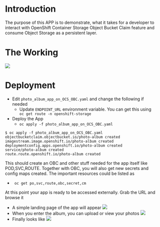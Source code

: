 # Introduction

The purpose of this APP is to demonstrate, what it takes for a developer to interact with OpenShift Container Storage Object Bucket Claim feature and consume Object Storage as a persistent layer.

# The Working

![](https://github.com/ksingh7/openshift-photo-album-app/raw/master/Image-1.png)

# Deployment

- Edit `` photo_album_app_on_OCS_OBC.yaml `` and change the following if needed
  - Update ``ENDPOINT_URL`` environment variable. You can get this using `` oc get route -n openshift-storage``
- Deploy the App
  - `` oc apply -f photo_album_app_on_OCS_OBC.yaml ``

```
$ oc apply -f photo_album_app_on_OCS_OBC.yaml
objectbucketclaim.objectbucket.io/photo-album created
imagestream.image.openshift.io/photo-album created
deploymentconfig.apps.openshift.io/photo-album created
service/photo-album created
route.route.openshift.io/photo-album created
```

This should create an OBC and other stuff needed for the app itself like POD,SVC,ROUTE. Together with OBC, you will also get new secrets and config maps created. The important resources could be listed as
- `` oc get po,svc,route,obc,secret,cm``

At this point your app is ready to be accessed externally. Grab the URL and browse it

- A simple landing page of the app will appear
![](https://github.com/ksingh7/openshift-photo-album-app/raw/master/Image-2.jpg)
- When you enter the album, you can upload or view your photos
![](https://github.com/ksingh7/openshift-photo-album-app/raw/master/Image-3.png)
- Finally looks like 
![](https://github.com/ksingh7/openshift-photo-album-app/raw/master/image-4.jpg)





